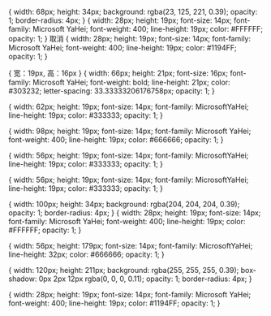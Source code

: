 <!-- 创建 -->
{
  width: 68px;
  height: 34px;
  background: rgba(23, 125, 221, 0.39);
  opacity: 1;
  border-radius: 4px;
}
{
  width: 28px;
  height: 19px;
  font-size: 14px;
  font-family: Microsoft YaHei;
  font-weight: 400;
  line-height: 19px;
  color: #FFFFFF;
  opacity: 1;
}
取消
{
  width: 28px;
  height: 19px;
  font-size: 14px;
  font-family: Microsoft YaHei;
  font-weight: 400;
  line-height: 19px;
  color: #1194FF;
  opacity: 1;
}

<!-- 颗粒信息 -->
{
  宽：19px,
  高：16px
}
{
  width: 66px;
  height: 21px;
  font-size: 16px;
  font-family: Microsoft YaHei;
  font-weight: bold;
  line-height: 21px;
  color: #303232;
  letter-spacing: 33.33333206176758px;
  opacity: 1;
}
<!-- 颗粒名称 -->
{
  width: 62px;
  height: 19px;
  font-size: 14px;
  font-family: MicrosoftYaHei;
  line-height: 19px;
  color: #333333;
  opacity: 1;
}
<!-- 属于重点人标签 -->
{
  width: 98px;
  height: 19px;
  font-size: 14px;
  font-family: Microsoft YaHei;
  font-weight: 400;
  line-height: 19px;
  color: #666666;
  opacity: 1;
}
<!-- 打标规则 -->
<!-- 标签条件 -->
{
  width: 56px;
  height: 19px;
  font-size: 14px;
  font-family: MicrosoftYaHei;
  line-height: 19px;
  color: #333333;
  opacity: 1;
}
<!-- 条件字段 -->
{
  width: 56px;
  height: 19px;
  font-size: 14px;
  font-family: MicrosoftYaHei;
  line-height: 19px;
  color: #333333;
  opacity: 1;
}
<!-- 性别 -->
{
  width: 100px;
  height: 34px;
  background: rgba(204, 204, 204, 0.39);
  opacity: 1;
  border-radius: 4px;
}
{
  width: 28px;
  height: 19px;
  font-size: 14px;
  font-family: Microsoft YaHei;
  font-weight: 400;
  line-height: 19px;
  color: #FFFFFF;
  opacity: 1;
}
<!-- 选中，大于 -->
{
  width: 56px;
  height: 179px;
  font-size: 14px;
  font-family: MicrosoftYaHei;
  line-height: 32px;
  color: #666666;
  opacity: 1;
}
<!-- 不选中 -->
{
  width: 120px;
  height: 211px;
  background: rgba(255, 255, 255, 0.39);
  box-shadow: 0px 2px 12px rgba(0, 0, 0, 0.11);
  opacity: 1;
  border-radius: 4px;
}
<!-- 删除 -->
{
  width: 28px;
  height: 19px;
  font-size: 14px;
  font-family: Microsoft YaHei;
  font-weight: 400;
  line-height: 19px;
  color: #1194FF;
  opacity: 1;
}

